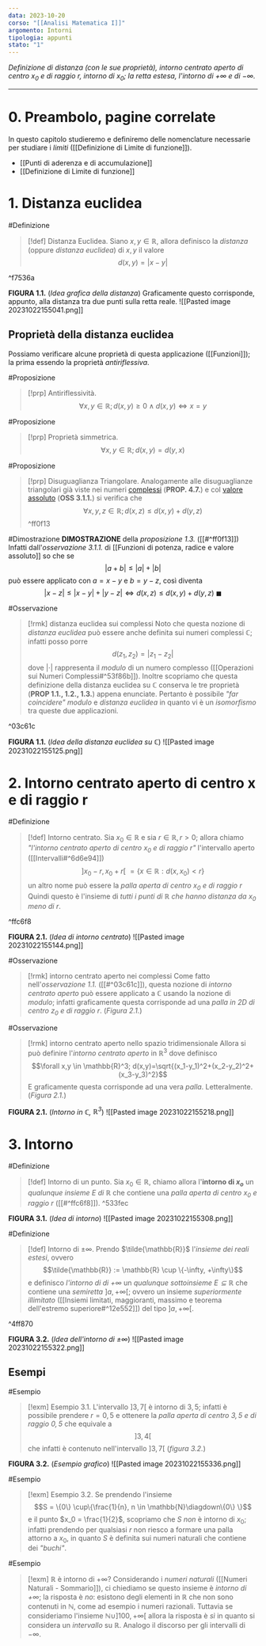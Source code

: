 ```yaml
---
data: 2023-10-20
corso: "[[Analisi Matematica I]]"
argomento: Intorni
tipologia: appunti
stato: "1"
---
```

*Definizione di distanza (con le sue proprietà), intorno centrato aperto di centro $x_0$ e di raggio $r$, intorno di $x_0$; la retta estesa, l'intorno di $+\infty$ e di $-\infty$.*
- - -
# 0. Preambolo, pagine correlate
In questo capitolo studieremo e definiremo delle nomenclature necessarie per studiare i *limiti* ([[Definizione di Limite di funzione]]).
- [[Punti di aderenza e di accumulazione]]
- [[Definizione di Limite di funzione]]
# 1. Distanza euclidea
#Definizione 
> [!def] Distanza Euclidea.
> Siano $x, y \in \mathbb{R}$, allora definisco la *distanza* (oppure *distanza euclidea*) di $x, y$ il valore 
> $$d(x,y) = | x - y |$$

^f7536a

**FIGURA 1.1.** (*Idea grafica della distanza*)
Graficamente questo corrisponde, appunto, alla distanza tra due punti sulla retta reale.
![[Pasted image 20231022155041.png]]
## Proprietà della distanza euclidea
Possiamo verificare alcune proprietà di questa applicazione ([[Funzioni]]); la prima essendo la proprietà *antiriflessiva*.

#Proposizione
> [!prp] Antiriflessività.
> $$\forall x, y \in \mathbb{R}; d(x,y) \geq 0 \land d(x,y) \iff x=y$$

#Proposizione 
> [!prp] Proprietà simmetrica.
>  $$\forall x,y \in \mathbb{R}; d(x,y) = d(y,x)$$

#Proposizione 
> [!prp] Disuguaglianza Triangolare.
> Analogamente alle disuguaglianze triangolari già viste nei numeri [complessi](Operazioni%20sui%20Numeri%20Complessi) (**PROP. 4.7.**) e col [valore assoluto](Funzioni%20di%20potenza,%20radice%20e%20valore%20assoluto) (**OSS 3.1.1.**) si verifica che $$\forall x,y,z \in \mathbb{R}; d(x,z) \leq d(x,y)+d(y,z)$$
^ff0f13

#Dimostrazione 
**DIMOSTRAZIONE** della *proposizione 1.3.* ([[#^ff0f13]])
Infatti dall'*osservazione 3.1.1.* di [[Funzioni di potenza, radice e valore assoluto]] so che se $$|a+b|\leq|a|+|b|$$può essere applicato con $a=x-y$ e $b=y-z$, così diventa $$|x-z|\leq|x-y|+|y-z| \iff d(x,z) \leq d(x,y) + d(y,z) \ \blacksquare$$

#Osservazione 
> [!rmk] distanza euclidea sui complessi
   Noto che questa nozione di *distanza euclidea* può essere anche definita sui numeri complessi $\mathbb{C}$; infatti posso porre $$d(z_1,z_2) = |z_1-z_2|$$dove $|\cdot|$ rappresenta il *modulo* di un numero complesso ([[Operazioni sui Numeri Complessi#^53f86b]]).
   Inoltre scopriamo che questa definizione della distanza euclidea su $\mathbb{C}$ conserva le tre proprietà (**PROP 1.1., 1.2., 1.3.**) appena enunciate. Pertanto è possibile *"far coincidere"* *modulo* e *distanza euclidea* in quanto vi è un *isomorfismo* tra queste due applicazioni.

^03c61c

**FIGURA 1.1.** (*Idea della distanza euclidea su $\mathbb{C}$*)
![[Pasted image 20231022155125.png]]
# 2. Intorno centrato aperto di centro x e di raggio r
#Definizione 
> [!def] Intorno centrato.
> Sia $x_0 \in \mathbb{R}$ e sia $r \in \mathbb{R}, r> 0$; allora chiamo *"l'intorno centrato aperto di centro $x_0$ e di raggio $r$"* l'intervallo aperto ([[Intervalli#^6d6e94]]) 
> $$]x_0-r, x_0+r[ \ = \{x \in \mathbb{R}: d(x,x_0) < r\}$$
> un altro nome può essere la *palla aperta di centro $x_0$ e di raggio $r$*
> Quindi questo è l'insieme di *tutti i punti di $\mathbb{R}$ che hanno distanza da $x_0$ meno di $r$*.

^ffc6f8

**FIGURA 2.1.** (*Idea di intorno centrato*)
![[Pasted image 20231022155144.png]]

#Osservazione 
> [!rmk] intorno centrato aperto nei complessi
   Come fatto nell'*osservazione 1.1.* ([[#^03c61c]]), questa nozione di *intorno centrato aperto* può essere applicato a $\mathbb{C}$ usando la nozione di *modulo*; infatti graficamente questa corrisponde ad una *palla in 2D di centro $z_0$ e di raggio $r$*. (*Figura 2.1.*)

#Osservazione 
> [!rmk] intorno centrato aperto nello spazio tridimensionale
Allora si può definire l'*intorno centrato aperto* in $\mathbb{R}^3$ dove definisco $$\forall x,y \in \mathbb{R}^3; d(x,y)=\sqrt{(x_1-y_1)^2+(x_2-y_2)^2+(x_3-y_3)^2}$$
E graficamente questa corrisponde ad una vera *palla*. Letteralmente. (*Figura 2.1.*)

**FIGURA 2.1.** (*Intorno in $\mathbb{C}$, $\mathbb{R}^3$*)
![[Pasted image 20231022155218.png]]

# 3. Intorno
#Definizione 
> [!def] Intorno di un punto.
> Sia $x_0 \in \mathbb{R}$, chiamo allora l'**intorno di $x_o$** un *qualunque insieme $E$ di $\mathbb{R}$* che contiene una *palla aperta di centro $x_0$ e raggio $r$* ([[#^ffc6f8]]).
^533fec

**FIGURA 3.1.** (*Idea di intorno*)
![[Pasted image 20231022155308.png]]

#Definizione 
> [!def] Intorno di $\pm\infty$.
> Prendo $\tilde{\mathbb{R}}$ l'*insieme dei reali estesi*, ovvero 
> $$\tilde{\mathbb{R}} := \mathbb{R} \cup \{-\infty, +\infty\}$$
> e definisco *l'intorno di di $+\infty$* un *qualunque sottoinsieme $E \subseteq \mathbb{R}$* che contiene una *semiretta* $]a, +\infty[$; ovvero un insieme *superiormente illimitato* ([[Insiemi limitati, maggioranti, massimo e teorema dell'estremo superiore#^12e552]]) del tipo $]a, +\infty[$.

^4ff870

**FIGURA 3.2.** (*Idea dell'intorno di $\pm \infty$*)
![[Pasted image 20231022155322.png]]
## Esempi
#Esempio 
> [!exm] Esempio 3.1.
> L'intervallo $]3,7[$ è intorno di $3,5$; infatti è possibile prendere $r = 0,5$ e ottenere la *palla aperta di centro $3,5$ e di raggio $0,5$* che equivale a $$]3, 4[$$che infatti è contenuto nell'intervallo $]3, 7[$ (*figura 3.2.*)

**FIGURA 3.2.** (*Esempio grafico*)
![[Pasted image 20231022155336.png]]

#Esempio 
> [!exm] Esempio 3.2.
   Se prendendo l'insieme $$S = \{0\} \cup\{\frac{1}{n}, n \in \mathbb{N}\diagdown\{0\} \}$$e il punto $x_0 = \frac{1}{2}$, scopriamo che $S$ *non* è intorno di $x_0$; infatti prendendo per qualsiasi $r$ non riesco a formare una palla attorno a $x_0$, in quanto $S$ è definita sui numeri naturali che contiene dei *"buchi"*.

#Esempio 
> [!exm] $\mathbb{R}$ è intorno di +$\infty$?
   Considerando i *numeri naturali* ([[Numeri Naturali - Sommario]]), ci chiediamo se questo insieme è *intorno di $+\infty$*; la risposta è *no*: esistono degli elementi in $\mathbb{R}$ che non sono contenuti in $\mathbb{N}$, come ad esempio i numeri razionali.
   Tuttavia se consideriamo l'insieme $\mathbb{N} \cup ]100, +\infty[$ allora la risposta è *sì* in quanto si considera un *intervallo* su $\mathbb{R}$.
   Analogo il discorso per gli intervalli di $-\infty$.

